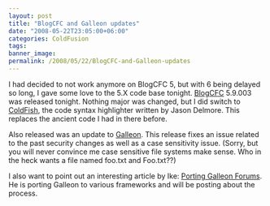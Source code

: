 ```yaml
---
layout: post
title: "BlogCFC and Galleon updates"
date: "2008-05-22T23:05:00+06:00"
categories: ColdFusion 
tags: 
banner_image: 
permalink: /2008/05/22/BlogCFC-and-Galleon-updates
---
```


I had decided to not work anymore on BlogCFC 5, but with 6 being delayed so long, I gave some love to the 5.X code base tonight. <a href="http://blogcfc.riaforge.org">BlogCFC</a> 5.9.003 was released tonight. Nothing major was changed, but I did switch to <a href="http://coldfish.riaforge.org">ColdFish</a>, the code syntax highlighter written by Jason Delmore. This replaces the ancient code I had in there before. 

Also released was an update to <a href="http://galleon.riaforge.org">Galleon</a>. This release fixes an issue related to the past security changes as well as a case sensitivity issue. (Sorry, but you will never convince me case sensitive file systems make sense. Who in the heck wants a file named foo.txt and Foo.txt??)

I also want to point out an interesting article by Ike: <a href="http://ontap.riaforge.org/blog/index.cfm/2008/5/22/Galleon">Porting Galleon Forums</a>. He is porting Galleon to various frameworks and will be posting about the process.